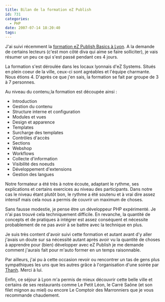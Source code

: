 ```yaml
---
title: Bilan de la formation eZ Publish
id: 731
categories:
  - PHP
date: 2007-07-14 18:20:40
tags:
---
```


J'ai suivi récemment la [formation eZ Publish Basics à Lyon](/2007/06/12/711-formation-a-lyon). A la demande de certains lecteurs (c'est mon côté diva qui aime se faire solliciter), je vais résumer un peu ce qui s'est passé pendant ces 4 jours.

La formation s'est déroulée dans les locaux lyonnais d'eZ Systems. Situés en plein coeur de la ville, ceux-ci sont agréables et l'équipe charmante. Nous étions 4\. D'après ce que j'en sais, la formation se fait par groupe de 3 à 7 personnes.

Au niveau du contenu,la formation est découpée ainsi&nbsp;:

*   Introduction
*   Gestion du contenu
*   Structure interne et configuration
*   Modules et vues
*   Design et apparence
*   Templates
*   Surcharge des templates
*   Contrôles d'accès
*   Sections
*   Webshop
*   Workflows
*   Collecte d'information
*   Visibilité des noeuds
*   Développement d'extensions
*   Gestion des langues 

Notre formateur a été très à notre écoute, adaptant le rythme, ses explications et certains exercices au niveau des participants. Dans notre cas le niveau étant plutôt bon, le rythme a été soutenu et à vrai dire assez intensif mais cela nous a permis de couvrir un maximum de choses.

Sans fausse modestie, je pense être un développeur PHP expérimenté. Je n'ai pas trouvé cela techniquement difficile. En revanche, la quantité de concepts et de pratiques à intégrer est assez conséquent et nécessite probablement de ne pas avoir à se battre avec la technique en plus.

Je suis très content d'avoir suivi cette formation et autant avant d'y aller j'avais un doute sur sa nécessité autant après avoir vu la quantité de choses à apprendre pour (bien) développer avec eZ Publish je me demande comment j'aurais fait pour m'auto former en un temps raisonnable.

Par ailleurs, j'ai pu à cette occasion revoir ou rencontrer un tas de gens plus sympathiques les uns que les autres grâce à l'organisation d'une soirée par [Thanh](http://www.sutekidane.net/blog/). Merci à lui.

Enfin, ce séjour à Lyon m'a permis de mieux découvrir cette belle ville et certains de ses restaurants comme Le Petit Léon, le Carré Saône (et son filet mignon au miel) ou encore Le Comptoir des Marronniers que je vous recommande chaudement.